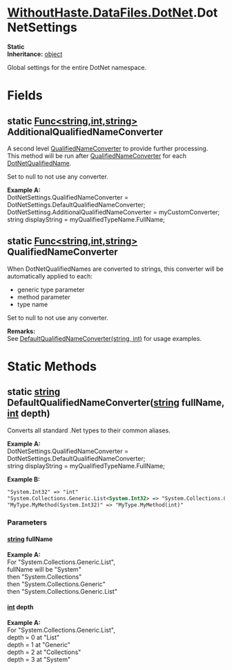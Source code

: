 # [WithoutHaste.DataFiles.DotNet](TableOfContents.WithoutHaste.DataFiles.DotNet.md).DotNetSettings

**Static**  
**Inheritance:** [object](https://docs.microsoft.com/en-us/dotnet/api/system.object)  

Global settings for the entire DotNet namespace.  

# Fields

## static [Func&lt;string,int,string&gt;](https://docs.microsoft.com/en-us/dotnet/api/system.func-3) AdditionalQualifiedNameConverter

A second level [QualifiedNameConverter](WithoutHaste.DataFiles.DotNet.DotNetSettings.md) to provide further processing.  
This method will be run after [QualifiedNameConverter](WithoutHaste.DataFiles.DotNet.DotNetSettings.md) for each [DotNetQualifiedName](WithoutHaste.DataFiles.DotNet.DotNetQualifiedName.md).  
  
Set to null to not use any converter.  

**Example A:**  
DotNetSettings.QualifiedNameConverter = DotNetSettings.DefaultQualifiedNameConverter;  
DotNetSettinsg.AdditionalQualifiedNameConverter = myCustomConverter;  
string displayString = myQualifiedTypeName.FullName;  

## static [Func&lt;string,int,string&gt;](https://docs.microsoft.com/en-us/dotnet/api/system.func-3) QualifiedNameConverter

When DotNetQualifiedNames are converted to strings, this converter will be automatically applied to each:  
* generic type parameter  
* method parameter  
* type name  
  
Set to null to not use any converter.  

**Remarks:**  
See [DefaultQualifiedNameConverter(string, int)](WithoutHaste.DataFiles.DotNet.DotNetSettings.md) for usage examples.  

# Static Methods

## static [string](https://docs.microsoft.com/en-us/dotnet/api/system.string) DefaultQualifiedNameConverter([string](https://docs.microsoft.com/en-us/dotnet/api/system.string) fullName, [int](https://docs.microsoft.com/en-us/dotnet/api/system.int32) depth)

Converts all standard .Net types to their common aliases.  

**Example A:**  
DotNetSettings.QualifiedNameConverter = DotNetSettings.DefaultQualifiedNameConverter;  
string displayString = myQualifiedTypeName.FullName;  

**Example B:**  

```xml
"System.Int32" => "int"
"System.Collections.Generic.List<System.Int32> => "System.Collections.Generic.List<int>"
"MyType.MyMethod(System.Int32)" => "MyType.MyMethod(int)"
```  

### Parameters

#### [string](https://docs.microsoft.com/en-us/dotnet/api/system.string) fullName

**Example A:**  
For "System.Collections.Generic.List",  
fullName will be "System"  
then "System.Collections"  
then "System.Collections.Generic"  
then "System.Collections.Generic.List"  

#### [int](https://docs.microsoft.com/en-us/dotnet/api/system.int32) depth

**Example A:**  
For "System.Collections.Generic.List",   
depth = 0 at "List"  
depth = 1 at "Generic"  
depth = 2 at "Collections"  
depth = 3 at "System"  

